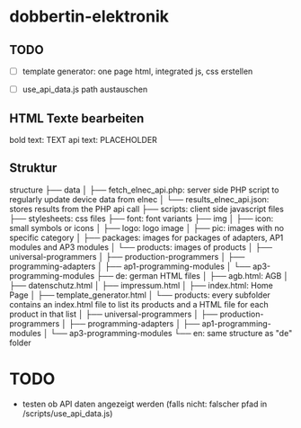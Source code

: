 # dobbertin-elektronik
 
## TODO

- [ ] template generator: one page html, integrated js, css erstellen
- [ ] use_api_data.js path austauschen





## HTML Texte bearbeiten
bold text: <span class="bold">TEXT</span>
api text: <span data-api="beep2_devices">PLACEHOLDER</span>


## Struktur

structure
├── data
│   ├── fetch_elnec_api.php: server side PHP script to regularly update device data from elnec
│   └── results_elnec_api.json: stores results from the PHP api call
├── scripts: client side javascript files
├── stylesheets: css files
├── font: font variants
├── img
│   ├── icon: small symbols or icons
│   ├── logo: logo image
│   ├── pic: images with no specific category
│   ├── packages: images for packages of adapters, AP1 modules and AP3 modules
│   └── products: images of products
│       ├── universal-programmers
│       ├── production-programmers
│       ├── programming-adapters
│       ├── ap1-programming-modules
│       └── ap3-programming-modules
├── de: german HTML files
│   ├── agb.html: AGB
│   ├── datenschutz.html
│   ├── impressum.html
│   ├── index.html: Home Page
│   ├── template_generator.html
│   └── products: every subfolder contains an index.html file to list its products and a HTML file for each product in that list
│       ├── universal-programmers
│       ├── production-programmers
│       ├── programming-adapters
│       ├── ap1-programming-modules
│       └── ap3-programming-modules
└── en: same structure as "de" folder


# TODO
- testen ob API daten angezeigt werden (falls nicht: falscher pfad in /scripts/use_api_data.js)